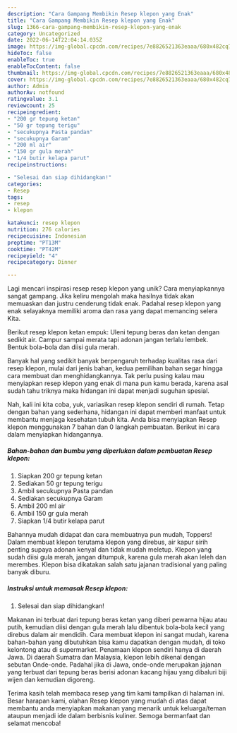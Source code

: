 ```yaml
---
description: "Cara Gampang Membikin Resep klepon yang Enak"
title: "Cara Gampang Membikin Resep klepon yang Enak"
slug: 1366-cara-gampang-membikin-resep-klepon-yang-enak
category: Uncategorized
date: 2022-06-14T22:04:14.035Z
image: https://img-global.cpcdn.com/recipes/7e8826521363eaaa/680x482cq70/resep-klepon-foto-resep-utama.jpg
hideToc: false
enableToc: true
enableTocContent: false
thumbnail: https://img-global.cpcdn.com/recipes/7e8826521363eaaa/680x482cq70/resep-klepon-foto-resep-utama.jpg
cover: https://img-global.cpcdn.com/recipes/7e8826521363eaaa/680x482cq70/resep-klepon-foto-resep-utama.jpg
author: Admin
authorAv: notfound
ratingvalue: 3.1
reviewcount: 25
recipeingredient:
- "200 gr tepung ketan"
- "50 gr tepung terigu"
- "secukupnya Pasta pandan"
- "secukupnya Garam"
- "200 ml air"
- "150 gr gula merah"
- "1/4 butir kelapa parut"
recipeinstructions:

- "Selesai dan siap dihidangkan!"
categories:
- Resep
tags:
- resep
- klepon

katakunci: resep klepon 
nutrition: 276 calories
recipecuisine: Indonesian
preptime: "PT13M"
cooktime: "PT42M"
recipeyield: "4"
recipecategory: Dinner

---
```





Lagi mencari inspirasi resep resep klepon yang unik? Cara menyiapkannya sangat gampang. Jika keliru mengolah maka hasilnya tidak akan memuaskan dan justru cenderung tidak enak. Padahal resep klepon yang enak selayaknya memiliki aroma dan rasa yang dapat memancing selera Kita.





Berikut resep klepon ketan empuk: Uleni tepung beras dan ketan dengan sedikit air. Campur sampai merata tapi adonan jangan terlalu lembek. Bentuk bola-bola dan diisi gula merah.

Banyak hal yang sedikit banyak berpengaruh terhadap kualitas rasa dari resep klepon, mulai dari jenis bahan, kedua pemilihan bahan segar hingga cara membuat dan menghidangkannya. Tak perlu pusing kalau mau menyiapkan resep klepon yang enak di mana pun kamu berada, karena asal sudah tahu triknya maka hidangan ini dapat menjadi suguhan spesial.






Nah, kali ini kita coba, yuk, variasikan resep klepon sendiri di rumah. Tetap dengan bahan yang sederhana, hidangan ini dapat memberi manfaat untuk membantu menjaga kesehatan tubuh kita. Anda bisa menyiapkan Resep klepon menggunakan 7 bahan dan 0 langkah pembuatan. Berikut ini cara dalam menyiapkan hidangannya.

<!--inarticleads1-->

##### Bahan-bahan dan bumbu yang diperlukan dalam pembuatan Resep klepon:

1. Siapkan 200 gr tepung ketan
1. Sediakan 50 gr tepung terigu
1. Ambil secukupnya Pasta pandan
1. Sediakan secukupnya Garam
1. Ambil 200 ml air
1. Ambil 150 gr gula merah
1. Siapkan 1/4 butir kelapa parut


Bahannya mudah didapat dan cara membuatnya pun mudah, Toppers! Dalam membuat klepon terutama klepon yang direbus, air kapur sirih penting supaya adonan kenyal dan tidak mudah meletup. Klepon yang sudah diisi gula merah, jangan ditumpuk, karena gula merah akan leleh dan merembes. Klepon bisa dikatakan salah satu jajanan tradisional yang paling banyak diburu. 

<!--inarticleads2-->

##### Instruksi untuk memasak Resep klepon:


1. Selesai dan siap dihidangkan!

Makanan ini terbuat dari tepung beras ketan yang diberi pewarna hijau atau putih, kemudian diisi dengan gula merah lalu dibentuk bola-bola kecil yang direbus dalam air mendidih. Cara membuat klepon ini sangat mudah, karena bahan-bahan yang dibutuhkan bisa kamu dapatkan dengan mudah, di toko kelontong atau di supermarket. Penamaan klepon sendiri hanya di daerah Jawa. Di daerah Sumatra dan Malaysia, klepon lebih dikenal dengan sebutan Onde-onde. Padahal jika di Jawa, onde-onde merupakan jajanan yang terbuat dari tepung beras berisi adonan kacang hijau yang dibaluri biji wijen dan kemudian digoreng. 

Terima kasih telah membaca resep yang tim kami tampilkan di halaman ini. Besar harapan kami, olahan Resep klepon yang mudah di atas dapat membantu anda menyiapkan makanan yang menarik untuk keluarga/teman ataupun menjadi ide dalam berbisnis kuliner. Semoga bermanfaat dan selamat mencoba!
